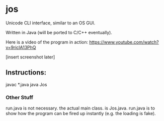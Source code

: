 jos
===

Unicode CLI interface, similar to an OS GUI.

Written in Java (will be ported to C/C++ eventually).

Here is a video of the program in action:
https://www.youtube.com/watch?v=9ricIA13PhQ

[insert screenshot later]

## Instructions:
javac *.java
java Jos

### Other Stuff
run.java is not necessary. the actual main class. is Jos.java.
run.java is to show how the program can be fired up instantly (e.g. the loading is fake).

